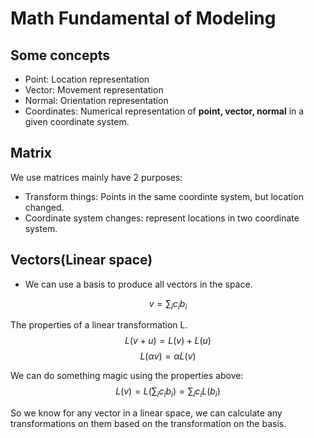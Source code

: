 # Math Fundamental of Modeling

## Some concepts

- Point: Location representation
- Vector: Movement representation
- Normal: Orientation representation
- Coordinates: Numerical representation of **point, vector, normal** in a given coordinate system.

## Matrix

We use matrices mainly have 2 purposes:

- Transform things: Points in the same coordinte system, but location changed.
- Coordinate system changes: represent locations in two coordinate system.

## Vectors(Linear space)

- We can use a basis to produce all vectors in the space.

$$v = \sum_i{c_ib_i}$$

The properties of a linear transformation L.
$$L(v+u) = L(v) + L(u)$$
$$L(\alpha v) = \alpha L(v)$$

We can do something magic using the properties above:  
$$L(v) = L(\sum_i{c_ib_i}) = \sum_i{c_iL(b_i)}$$

So we know for any vector in a linear space, we can calculate any transformations on them based on the transformation on the basis.



